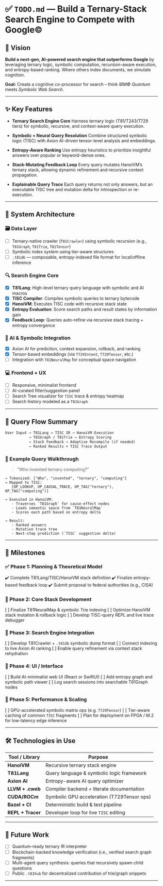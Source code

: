 # ✅ `TODO.md` — Build a Ternary-Stack Search Engine to Compete with Google©

## 🚀 Vision

**Build a next-gen, AI-powered search engine that outperforms Google** by leveraging ternary logic, symbolic computation, recursion-aware execution, and entropy-based ranking. Where others index documents, we simulate cognition.

**Goal:** Create a cognitive co-processor for search – think *IBM© Quantum* meets *Symbolic Web Search*.

---

## ✨ Key Features

* **Ternary Search Engine Core**
  Harness ternary logic (T81/T243/T729 tiers) for symbolic, recursive, and context-aware query execution.

* **Symbolic + Neural Query Resolution**
  Combine structured symbolic logic (TISC) with Axion AI-driven tensor-level analysis and embeddings.

* **Entropy-Aware Ranking**
  Use entropy heuristics to prioritize insightful answers over popular or keyword-dense ones.

* **Stack-Mutating Feedback Loop**
  Every query mutates HanoiVM’s ternary stack, allowing dynamic refinement and recursive context propagation.

* **Explainable Query Trace**
  Each query returns not only answers, but an executable TISC tree and mutation delta for introspection or re-execution.

---

## 🧠 System Architecture

### 🗃️ Data Layer

* [ ] Ternary-native crawler (`T81Crawler`) using symbolic recursion (e.g., `T81Graph`, `T81Trie`, `T81Tensor`)
* [ ] Symbolic index system using tier-aware structures
* [ ] `.t81db` — composable, entropy-indexed file format for local/offline inference

### 🔍 Search Engine Core

* [x] **T81Lang**: High-level ternary query language with symbolic and AI macros
* [x] **TISC Compiler**: Compiles symbolic queries to ternary bytecode
* [x] **HanoiVM**: Executes TISC code with recursive stack state
* [x] **Entropy Evaluation**: Score search paths and result states by information gain
* [x] **Feedback Loop**: Queries auto-refine via recursive stack tracing + entropy convergence

### 🧠 AI & Symbolic Integration

* [x] Axion AI for prediction, context expansion, rollback, and ranking
* [x] Tensor-based embeddings (via `T729Intent`, `T729Tensor`, etc.)
* [ ] Integration with `T81NeuralMap` for conceptual space navigation

### 💻 Frontend + UX

* [ ] Responsive, minimalist frontend
* [ ] AI-curated filter/suggestion panel
* [ ] Search Tree visualizer for `TISC` trace & entropy heatmap
* [ ] Search history modeled as a `T81Graph`

---

## 🧬 Query Flow Summary

```markdown
User Input → T81Lang → TISC IR → HanoiVM Execution
           → T81Graph / T81Trie → Entropy Scoring
           → Stack Feedback → Adaptive Recompile (if needed)
           → Ranked Results + TISC Trace Output
```

### 🧠 Example Query Walkthrough

> "Who invented ternary computing?"

```text
→ Tokenized: ["Who", "invented", "ternary", "computing"]
→ Mapped to TISC:
   [OP_LOOKUP, OP_CAUSAL_TRACE, OP_TAG("ternary"), OP_TAG("computing")]

→ Executed in HanoiVM:
   - Traverses `T81Graph` for cause-effect nodes
   - Loads semantic space from `T81NeuralMap`
   - Scores each path based on entropy delta

→ Result:
   - Ranked answers
   - Mutation trace tree
   - Next-step prediction (`TISC` suggestion delta)
```

---

## 📅 Milestones

### ✅ Phase 1: Planning & Theoretical Model

✔️ Complete T81Lang/TISC/HanoiVM stack definition
✔️ Finalize entropy-based feedback loop
✔️ Submit proposal to federal authorities (e.g., CISA)

### 🚧 Phase 2: Core Stack Development

\[ ] Finalize T81NeuralMap & symbolic Trie indexing
\[ ] Optimize HanoiVM stack mutation & rollback logic
\[ ] Develop TISC-query REPL and live trace debugger

### 🚧 Phase 3: Search Engine Integration

\[ ] Develop T81Crawler + `.t81db` symbolic dump format
\[ ] Connect indexing to live Axion AI ranking
\[ ] Enable query refinement via context stack rehydration

### 🚧 Phase 4: UI / Interface

\[ ] Build AI-minimalist web UI (React or SwiftUI)
\[ ] Add entropy graph and symbolic path viewer
\[ ] Log search sessions into searchable T81Graph nodes

### 🚧 Phase 5: Performance & Scaling

\[ ] GPU-accelerated symbolic matrix ops (e.g. `T729Tensor`)
\[ ] Tier-aware caching of common `TISC` fragments
\[ ] Plan for deployment on FPGA / M.2 for low-latency edge inference

---

## 🛠️ Technologies in Use

| Tool / Library    | Purpose                                    |
| ----------------- | ------------------------------------------ |
| **HanoiVM**       | Recursive ternary stack engine             |
| **T81Lang**       | Query language & symbolic logic framework  |
| **Axion AI**      | Entropy-aware AI query optimizer           |
| **LLVM + .cweb**  | Compiler backend + literate documentation  |
| **CUDA/ROCm**     | Symbolic GPU acceleration (T729Tensor ops) |
| **Bazel + CI**    | Deterministic build & test pipeline        |
| **REPL + Tracer** | Developer loop for live `TISC` editing     |

---

## 🧪 Future Work

* [ ] Quantum-ready ternary IR interpreter
* [ ] Blockchain-backed knowledge verification (i.e., verified search graph fragments)
* [ ] Multi-agent query synthesis: queries that recursively spawn child questions
* [ ] Public `.t81hub` for decentralized contribution of trie/graph snippets

---
